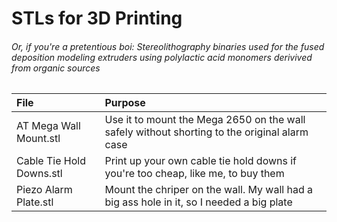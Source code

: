 # STLs for 3D Printing
###### *Or, if you're a pretentious boi: Stereolithography binaries used for the fused deposition modeling extruders using polylactic acid monomers derivived from organic sources*

| File | Purpose |
| :--- | :------ |
| AT Mega Wall Mount.stl | Use it to mount the Mega 2650 on the wall safely without shorting to the original alarm case |
| Cable Tie Hold Downs.stl | Print up your own cable tie hold downs if you're too cheap, like me, to buy them |
| Piezo Alarm Plate.stl | Mount the chriper on the wall. My wall had a big ass hole in it, so I needed a big plate |
